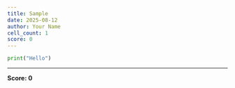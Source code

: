 ```yaml
---
title: Sample
date: 2025-08-12
author: Your Name
cell_count: 1
score: 0
---
```


```python
print("Hello")
```


---
**Score: 0**